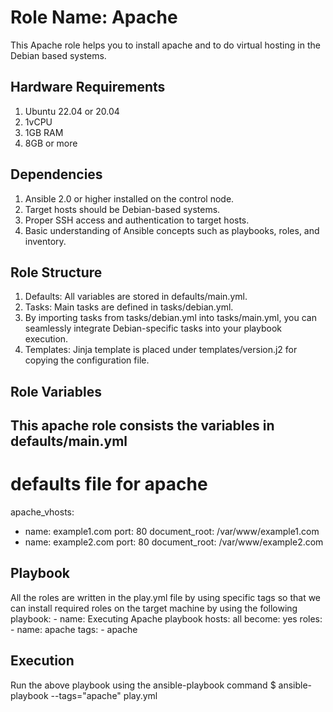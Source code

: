 Role Name: Apache
=========

This Apache role helps you to install apache and to do virtual hosting in the Debian based systems.

Hardware Requirements
---------------------
1. Ubuntu 22.04 or 20.04
2. 1vCPU
3. 1GB RAM
4. 8GB or more

Dependencies
------------
1.  Ansible 2.0 or higher installed on the control node. 
2.  Target hosts should be Debian-based systems. 
3.  Proper SSH access and authentication to target hosts. 
4.  Basic understanding of Ansible concepts such as playbooks, roles, and inventory.


Role Structure
--------------
1.  Defaults: All variables are stored in defaults/main.yml.                                                   
2.  Tasks: Main tasks are defined in tasks/debian.yml.   
3.  By importing tasks from tasks/debian.yml into tasks/main.yml, you can seamlessly integrate Debian-specific tasks into your playbook execution.
4.  Templates: Jinja template is placed under templates/version.j2 for copying the configuration file.

Role Variables
--------------

This apache role consists the variables in defaults/main.yml 
---
# defaults file for apache
apache_vhosts:
  - name: example1.com
    port: 80
    document_root: /var/www/example1.com
  - name: example2.com
    port: 80
    document_root: /var/www/example2.com

Playbook
--------
All the roles are written in the play.yml file by using specific tags so that we can install required roles on the target machine by using the following playbook:
    - name: Executing Apache playbook
      hosts: all
      become: yes
  	roles:
  	- name: apache
    	  tags:
     	  - apache

Execution
---------

Run the above playbook using the ansible-playbook command 
$ ansible-playbook --tags="apache" play.yml





